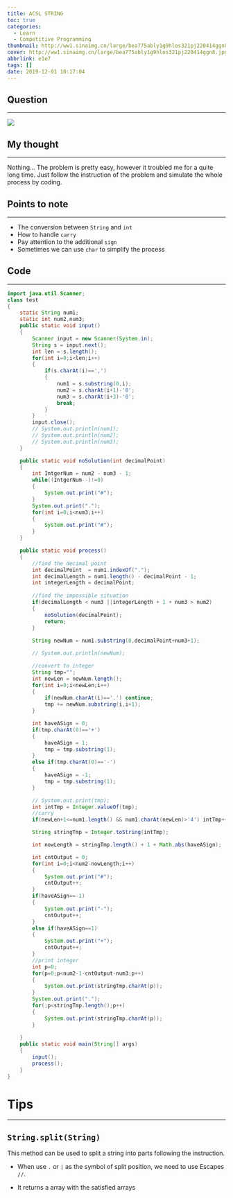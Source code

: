 ```yaml
---
title: ACSL STRING
toc: true
categories:
  - Learn
  - Competitive Programming
thumbnail: http://ww1.sinaimg.cn/large/bea775ably1g9hlos321pj220414ggn8.jpg
cover: http://ww1.sinaimg.cn/large/bea775ably1g9hlos321pj220414ggn8.jpg
abbrlink: e1e7
tags: []
date: 2019-12-01 10:17:04
---
```



## Question
---
![](https://i.loli.net/2019/12/01/sIVLhJUS9fieDNW.png)

## My thought
---
Nothing... The problem is pretty easy, however it troubled me for a quite long time. Just follow the instruction of the problem and simulate the whole process by coding.

## Points to note
---
- The conversion between `String` and `int`
- How to handle `carry`
- Pay attention to the additional `sign`
- Sometimes we can use `char` to simplify the process

## Code
---
<!--more-->

```java
import java.util.Scanner;
class test
{
    static String num1;
    static int num2,num3;
    public static void input()
    {
        Scanner input = new Scanner(System.in);
        String s = input.next();
        int len = s.length();
        for(int i=0;i<len;i++)
        {
            if(s.charAt(i)==',')
            {
                num1 = s.substring(0,i);
                num2 = s.charAt(i+1)-'0';
                num3 = s.charAt(i+3)-'0';
                break;
            }
        }
        input.close();
        // System.out.println(num1);
        // System.out.println(num2);
        // System.out.println(num3);
    }

    public static void noSolution(int decimalPoint)
    {
        int IntgerNum = num2 - num3 - 1;
        while((IntgerNum--)!=0)
        {
            System.out.print("#");
        }
        System.out.print(".");
        for(int i=0;i<num3;i++)
        {
            System.out.print("#");
        }
    }

    public static void process()
    {
        //find the decimal point
        int decimalPoint  = num1.indexOf(".");
        int decimalLength = num1.length() - decimalPoint - 1;
        int integerLength = decimalPoint;
        
        //find the impossible situation
        if(decimalLength < num3 ||integerLength + 1 + num3 > num2)
        {
            noSolution(decimalPoint);
            return;
        }
        
        String newNum = num1.substring(0,decimalPoint+num3+1);

        // System.out.println(newNum);

        //convert to integer
        String tmp="";
        int newLen = newNum.length();
        for(int i=0;i<newLen;i++)
        {
            if(newNum.charAt(i)=='.') continue;
            tmp += newNum.substring(i,i+1);
        }

        int haveASign = 0;
        if(tmp.charAt(0)=='+')
        {
            haveASign = 1;
            tmp = tmp.substring(1);
        }
        else if(tmp.charAt(0)=='-')
        {
            haveASign = -1;
            tmp = tmp.substring(1);
        }

        // System.out.print(tmp);
        int intTmp = Integer.valueOf(tmp);
        //carry
        if(newLen+1<=num1.length() && num1.charAt(newLen)>'4') intTmp++; 

        String stringTmp = Integer.toString(intTmp);

        int nowLength = stringTmp.length() + 1 + Math.abs(haveASign);

        int cntOutput = 0;
        for(int i=0;i<num2-nowLength;i++)
        {
            System.out.print("#");
            cntOutput++;
        }
        if(haveASign==-1)
        {
            System.out.print("-");
            cntOutput++;
        }
        else if(haveASign==1) 
        {
            System.out.print("+");
            cntOutput++;
        }
        //print integer
        int p=0;
        for(p=0;p<num2-1-cntOutput-num3;p++)
        {
            System.out.print(stringTmp.charAt(p));
        }
        System.out.print(".");
        for(;p<stringTmp.length();p++)
        {
            System.out.print(stringTmp.charAt(p));
        }
        
    }
    public static void main(String[] args)
    {   
        input();
        process();
    }
}
```

# Tips

---

## `String.split(String)`

This method can be used to split a string into parts following the instruction.

- When use `.` or `|` as the symbol of split position, we need to use Escapes `//`.

- It returns a array with the satisfied arrays

